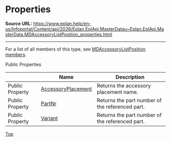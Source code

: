 # Properties

**Source URL:** https://www.eplan.help/en-us/Infoportal/Content/api/2026/Eplan.EplApi.MasterDatau~Eplan.EplApi.MasterData.MDAccessoryListPosition_properties.html

---

For a list of all members of this type, see [MDAccessoryListPosition members](Eplan.EplApi.MasterDatau~Eplan.EplApi.MasterData.MDAccessoryListPosition_members.html).

Public Properties

|  | Name | Description |
| --- | --- | --- |
| Public Property | [AccessoryPlacement](Eplan.EplApi.MasterDatau~Eplan.EplApi.MasterData.MDAccessoryListPosition~AccessoryPlacement.html) | Returns the accessory placement name. |
| Public Property | [PartNr](Eplan.EplApi.MasterDatau~Eplan.EplApi.MasterData.MDAccessoryListPosition~PartNr.html) | Returns the part number of the referenced part. |
| Public Property | [Variant](Eplan.EplApi.MasterDatau~Eplan.EplApi.MasterData.MDAccessoryListPosition~Variant.html) | Returns the part number of the referenced part. |

[Top](#top)
